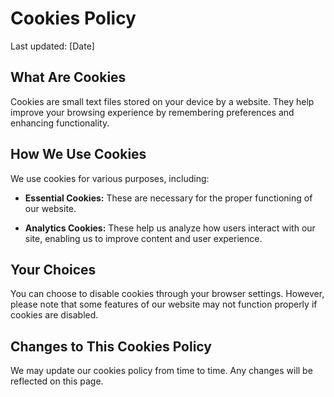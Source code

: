 # Cookies Policy

Last updated: [Date]

## What Are Cookies

Cookies are small text files stored on your device by a website. They help improve your browsing experience by remembering preferences and enhancing functionality.

## How We Use Cookies

We use cookies for various purposes, including:

- **Essential Cookies:** These are necessary for the proper functioning of our website.

- **Analytics Cookies:** These help us analyze how users interact with our site, enabling us to improve content and user experience.

## Your Choices

You can choose to disable cookies through your browser settings. However, please note that some features of our website may not function properly if cookies are disabled.

## Changes to This Cookies Policy

We may update our cookies policy from time to time. Any changes will be reflected on this page.
